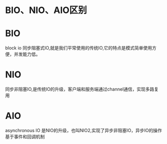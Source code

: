 # BIO、NIO、AIO区别
# BIO
block io 同步阻塞式IO,就是我们平常使用的传统IO,它的特点是模式简单使用方便，并发能力低。
# NIO
同步非阻塞IO,是传统IO的升级，客户端和服务端通过channel通信，实现多路复用
# AIO
asynchronous IO 是NIO的升级，也叫NIO2,实现了异步非阻塞IO，异步IO的操作基于事件和回调机制

